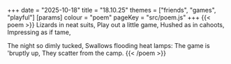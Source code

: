 +++
date = "2025-10-18"
title = "18.10.25"
themes = ["friends", "games", "playful"]
[params]
  colour = "poem"
  pageKey = "src/poem.js"
+++
{{< poem >}}
Lizards in neat suits,
Play out a little game,
Hushed as in cahoots,
Impressing as if tame,

The night so dimly tucked,
Swallows flooding heat lamps:
The game is 'bruptly up,
They scatter from the camp.
{{< /poem >}}